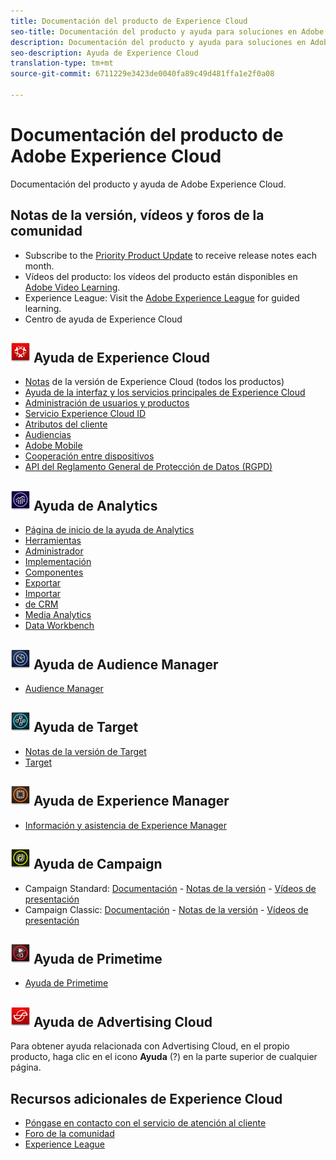 ```yaml
---
title: Documentación del producto de Experience Cloud
seo-title: Documentación del producto y ayuda para soluciones en Adobe Experience Cloud.
description: Documentación del producto y ayuda para soluciones en Adobe Experience Cloud.
seo-description: Ayuda de Experience Cloud
translation-type: tm+mt
source-git-commit: 6711229e3423de0040fa89c49d481ffa1e2f0a08

---
```



# Documentación del producto de Adobe Experience Cloud

Documentación del producto y ayuda de Adobe Experience Cloud.

## Notas de la versión, vídeos y foros de la comunidad

* Subscribe to the [Priority Product Update](https://www.adobe.com/subscription/priority-product-update.html) to receive release notes each month.
* Vídeos del producto: los vídeos del producto están disponibles en [Adobe Video Learning](https://helpx.adobe.com/experience-cloud/tutorials.html).
* Experience League: Visit the [Adobe Experience League](https://landing.adobe.com/experience-league/) for guided learning.
* Centro de ayuda de Experience Cloud

## ![Ayuda de Experience Cloud](assets/experience_cloud_appicon_32.png) Ayuda de Experience Cloud

* [Notas](https://docs.adobe.com/content/help/en/release-notes/experience-cloud/current.html) de la versión de Experience Cloud (todos los productos)
* [Ayuda de la interfaz y los servicios principales de Experience Cloud](https://docs.adobe.com/content/help/en/core-services/interface/experience-cloud.html)
* [Administración de usuarios y productos](https://docs.adobe.com/content/help/en/core-services/interface/manage-users-and-products/admin-getting-started.html)
* [Servicio Experience Cloud ID](https://docs.adobe.com/content/help/en/id-service/using/home.html)
* [Atributos del cliente](https://docs.adobe.com/content/help/en/core-services/interface/customer-attributes/attributes.html)
* [Audiencias](https://docs.adobe.com/content/help/en/core-services/interface/audiences/audience-library.html)
* [Adobe Mobile](https://docs.adobe.com/content/help/en/mobile-services/using/home.html)
* [Cooperación entre dispositivos](https://docs.adobe.com/content/help/en/device-co-op/using/home.html)
* [API del Reglamento General de Protección de Datos (RGPD)](https://www.adobe.io/apis/experiencecloud/gdpr.html)

## ![Ayuda de Analytics](assets/mc_analytics_32.png) Ayuda de Analytics

* [Página de inicio de la ayuda de Analytics](https://docs.adobe.com/content/help/en/analytics/landing/home.html)
* [Herramientas](https://docs.adobe.com/content/help/en/analytics/analyze/home.html)
* [Administrador](https://docs.adobe.com/content/help/en/analytics/admin/home.html)
* [Implementación](https://docs.adobe.com/content/help/en/analytics/implementation/home.html)
* [Componentes](https://docs.adobe.com/content/help/en/analytics/components/home.html)
* [Exportar](https://docs.adobe.com/content/help/en/analytics/export/home.html)
* [Importar](https://docs.adobe.com/content/help/en/analytics/import/home.html)
* [de CRM](https://docs.adobe.com/content/help/en/analytics/integration/home.html)
* [Media Analytics](https://docs.adobe.com/content/help/en/media-analytics/using/media-overview.html)
* [Data Workbench](https://marketing.adobe.com/resources/help/en_US/insight/)

## ![Ayuda de Audience Manager](assets/mc_audiencemanager_32.png) Ayuda de Audience Manager

* [Audience Manager](https://docs.adobe.com/content/help/en/audience-manager/user-guide/aam-home.html)

## ![Ayuda de Target](assets/mc_target_32.png) Ayuda de Target

* [Notas de la versión de Target](https://docs.adobe.com/content/help/en/target/using/release-notes/release-notes.html)
* [Target](https://docs.adobe.com/content/help/en/target/using/target-home.html)

## ![Ayuda de Experience Manager](assets/mc_experiencemanager_32.png) Ayuda de Experience Manager

* [Información y asistencia de Experience Manager](https://helpx.adobe.com/support/experience-manager.html)

## ![Ayuda de Campaign](assets/mc_campaign_32.png) Ayuda de Campaign

* Campaign Standard: [Documentación](https://helpx.adobe.com/support/campaign/standard.html) - [Notas de la versión](https://docs.adobe.com/content/help/en/campaign-standard/using/release-notes/release-notes.html) - [Vídeos de presentación](https://docs.adobe.com/content/help/en/campaign-learn/campaign-standard-tutorials/overview.html)
* Campaign Classic: [Documentación](https://helpx.adobe.com/support/campaign/classic.html) - [Notas de la versión](https://docs.campaign.adobe.com/doc/AC/en/RN.html) - [Vídeos de presentación](https://docs.adobe.com/content/help/en/campaign-learn/campaign-classic-tutorials/overview.html)

## ![Ayuda de Primetime](assets/primetime_app_32.png) Ayuda de Primetime

* [Ayuda de Primetime](http://help.adobe.com/en_US/primetime/)

## ![Ayuda de Advertising Cloud](assets/advertisingcloud_appicon_32.png) Ayuda de Advertising Cloud

Para obtener ayuda relacionada con Advertising Cloud, en el propio producto, haga clic en el icono **Ayuda** (?) en la parte superior de cualquier página.

## Recursos adicionales de Experience Cloud

* [Póngase en contacto con el servicio de atención al cliente](https://helpx.adobe.com/contact/enterprise-support.ec.html)
* [Foro de la comunidad](https://forums.adobe.com/community/experience-cloud)
* [Experience League](https://landing.adobe.com/experience-league/)